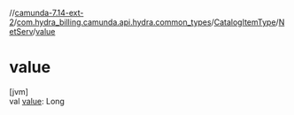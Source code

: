 //[camunda-7.14-ext-2](../../../../index.md)/[com.hydra_billing.camunda.api.hydra.common_types](../../index.md)/[CatalogItemType](../index.md)/[NetServ](index.md)/[value](value.md)

# value

[jvm]\
val [value](value.md): Long
